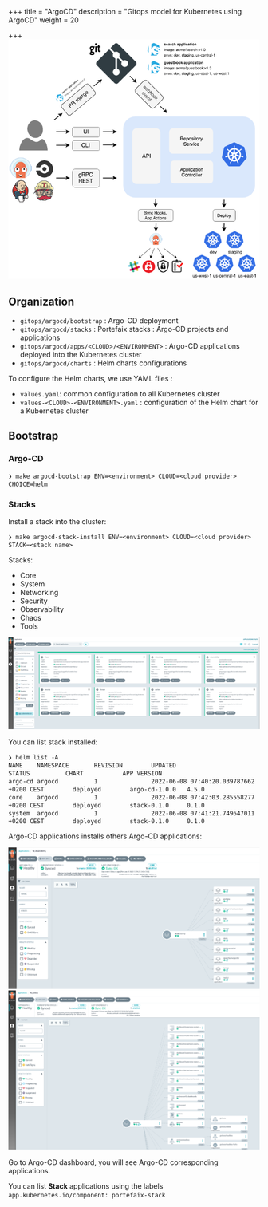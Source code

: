 +++
title = "ArgoCD"
description = "Gitops model for Kubernetes using ArgoCD"
weight = 20

+++
<img src="/docs/images/argocd_architecture.png" alt="Argo-CD" class="mt-3 mb-3 border border-info rounded">

## Organization

* `gitops/argocd/bootstrap` : Argo-CD deployment
* `gitops/argocd/stacks` : Portefaix stacks : Argo-CD projects and applications
* `gitops/argocd/apps/<CLOUD>/<ENVIRONMENT>` : Argo-CD applications deployed into the Kubernetes cluster
* `gitops/argocd/charts` : Helm charts configurations

To configure the Helm charts, we use YAML files :

* `values.yaml`: common configuration to all Kubernetes cluster
* `values-<CLOUD>-<ENVIRONMENT>.yaml` : configuration of the Helm chart for a Kubernetes cluster

## Bootstrap

### Argo-CD

```shell
❯ make argocd-bootstrap ENV=<environment> CLOUD=<cloud provider> CHOICE=helm
```

### Stacks

Install a stack into the cluster:

```shell
❯ make argocd-stack-install ENV=<environment> CLOUD=<cloud provider> STACK=<stack name>
```

Stacks:

* Core
* System
* Networking
* Security
* Observability
* Chaos
* Tools

<img src="/docs/images/argocd_stacks.png" alt="Argo-CD Stacks" class="mt-3 mb-3 border border-info rounded">

You can list stack installed:

```shell
❯ helm list -A
NAME    NAMESPACE       REVISION        UPDATED                                         STATUS          CHART           APP VERSION
argo-cd argocd          1               2022-06-08 07:40:20.039787662 +0200 CEST        deployed        argo-cd-1.0.0   4.5.0
core    argocd          1               2022-06-08 07:42:03.285558277 +0200 CEST        deployed        stack-0.1.0     0.1.0
system  argocd          1               2022-06-08 07:41:21.749647011 +0200 CEST        deployed        stack-0.1.0     0.1.0
```

Argo-CD applications installs others Argo-CD applications: 

<img src="/docs/images/argocd_app_observability.png" alt="Argo-CD Observability" class="mt-3 mb-3 border border-info rounded">

<img src="/docs/images/argocd_app_grafana.png" alt="Argo-CD Grafana" class="mt-3 mb-3 border border-info rounded">

Go to Argo-CD dashboard, you will see Argo-CD corresponding applications.

You can list **Stack** applications using the labels `app.kubernetes.io/component: portefaix-stack`

